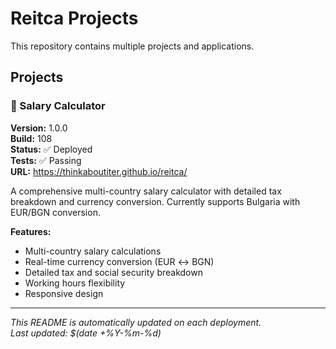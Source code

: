 # Reitca Projects

This repository contains multiple projects and applications.

## Projects

### 🧮 Salary Calculator
**Version:** 1.0.0  
**Build:** 108  
**Status:** ✅ Deployed  
**Tests:** ✅ Passing  
**URL:** https://thinkaboutiter.github.io/reitca/

A comprehensive multi-country salary calculator with detailed tax breakdown and currency conversion. Currently supports Bulgaria with EUR/BGN conversion.

**Features:**
- Multi-country salary calculations
- Real-time currency conversion (EUR ↔ BGN)
- Detailed tax and social security breakdown
- Working hours flexibility
- Responsive design

---

*This README is automatically updated on each deployment.*  
*Last updated: $(date +%Y-%m-%d)*

